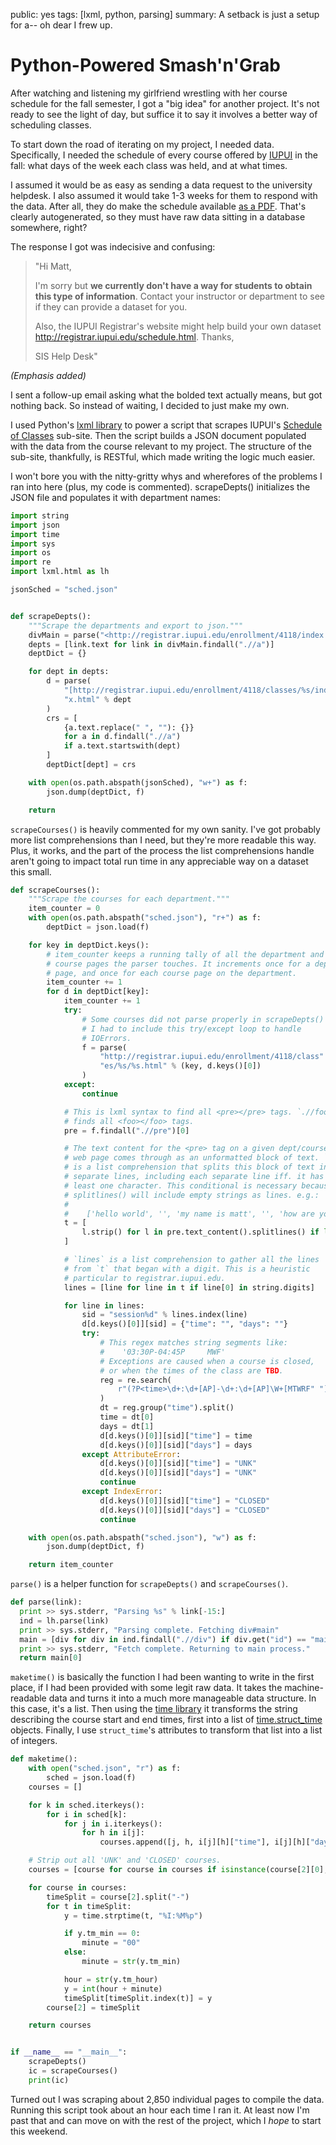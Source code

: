 public: yes
tags: [lxml, python, parsing]
summary: A setback is just a setup for a-- oh dear I frew up.

# Python-Powered Smash'n'Grab

After watching and listening my girlfriend wrestling with her course schedule for the fall semester, I got a "big idea" for another project. It's not ready to see the light of day, but suffice it to say it involves a better way of scheduling classes.

To start down the road of iterating on my project, I needed data. Specifically, I needed the schedule of every course offered by [IUPUI](http://iupui.edu) in the fall: what days of the week each class was held, and at what times.

I assumed it would be as easy as sending a data request to the university helpdesk. I also assumed it would take 1-3 weeks for them to respond with the data. After all, they do make the schedule available [as a PDF](http://registrar.iupui.edu/enrollment/4118/4118_standard.pdf). That's clearly autogenerated, so they must have raw data sitting in a database somewhere, right?

The response I got was indecisive and confusing:

> "Hi Matt,
>
> I'm sorry but **we currently don't have a way for students to obtain this type of information**. Contact your instructor or department to see if they can provide a dataset for you.
>
> Also, the IUPUI Registrar's website might help build your own dataset <http://registrar.iupui.edu/schedule.html>.
> Thanks,
>
> SIS Help Desk"

_(Emphasis added)_

I sent a follow-up email asking what the bolded text actually means, but got nothing back. So instead of waiting, I decided to just make my own.

I used Python's [lxml library](http://lxml.de/) to power a script that scrapes IUPUI's [Schedule of Classes](http://registrar.iupui.edu/enrollment/4118/) sub-site. Then the script builds a JSON document populated with the data from the course relevant to my project. The structure of the sub-site, thankfully, is RESTful, which made writing the logic much easier.

I won't bore you with the nitty-gritty whys and wherefores of the problems I ran into here (plus, my code is commented). scrapeDepts() initializes the JSON file and populates it with department names:

```python
import string
import json
import time
import sys
import os
import re
import lxml.html as lh

jsonSched = "sched.json"


def scrapeDepts():
    """Scrape the departments and export to json."""
    divMain = parse("<http://registrar.iupui.edu/enrollment/4118/index.html>")
    depts = [link.text for link in divMain.findall(".//a")]
    deptDict = {}

    for dept in depts:
        d = parse(
            "[http://registrar.iupui.edu/enrollment/4118/classes/%s/inde](http://registrar.iupui.edu/enrollment/4118/classes/%s/inde)"
            "x.html" % dept
        )
        crs = [
            {a.text.replace(" ", ""): {}}
            for a in d.findall(".//a")
            if a.text.startswith(dept)
        ]
        deptDict[dept] = crs

    with open(os.path.abspath(jsonSched), "w+") as f:
        json.dump(deptDict, f)

    return
```

`scrapeCourses()` is heavily commented for my own sanity. I've got probably more list comprehensions than I need, but they're more readable this way. Plus, it works, and the part of the process the list comprehensions handle aren't going to impact total run time in any appreciable way on a dataset this small.

```python
def scrapeCourses():
    """Scrape the courses for each department."""
    item_counter = 0
    with open(os.path.abspath("sched.json"), "r+") as f:
        deptDict = json.load(f)

    for key in deptDict.keys():
        # item_counter keeps a running tally of all the department and
        # course pages the parser touches. It increments once for a dept.
        # page, and once for each course page on the department.
        item_counter += 1
        for d in deptDict[key]:
            item_counter += 1
            try:
                # Some courses did not parse properly in scrapeDepts() so
                # I had to include this try/except loop to handle
                # IOErrors.
                f = parse(
                    "http://registrar.iupui.edu/enrollment/4118/class"
                    "es/%s/%s.html" % (key, d.keys()[0])
                )
            except:
                continue

            # This is lxml syntax to find all <pre></pre> tags. `.//foo`
            # finds all <foo></foo> tags.
            pre = f.findall(".//pre")[0]

            # The text content for the <pre> tag on a given dept/course
            # web page comes through as an unformatted block of text. `t`
            # is a list comprehension that splits this block of text into
            # separate lines, including each separate line iff. it has at
            # least one character. This conditional is necessary because
            # splitlines() will include empty strings as lines. e.g.:
            #
            #    ['hello world', '', 'my name is matt', '', 'how are you']
            t = [
                l.strip() for l in pre.text_content().splitlines() if len(l.strip()) > 0
            ]

            # `lines` is a list comprehension to gather all the lines
            # from `t` that began with a digit. This is a heuristic
            # particular to registrar.iupui.edu.
            lines = [line for line in t if line[0] in string.digits]

            for line in lines:
                sid = "session%d" % lines.index(line)
                d[d.keys()[0]][sid] = {"time": "", "days": ""}
                try:
                    # This regex matches string segments like:
                    #    '03:30P-04:45P     MWF'
                    # Exceptions are caused when a course is closed,
                    # or when the times of the class are TBD.
                    reg = re.search(
                        r"(?P<time>\d+:\d+[AP]-\d+:\d+[AP]\W+[MTWRF" "]{1,5})", line
                    )
                    dt = reg.group("time").split()
                    time = dt[0]
                    days = dt[1]
                    d[d.keys()[0]][sid]["time"] = time
                    d[d.keys()[0]][sid]["days"] = days
                except AttributeError:
                    d[d.keys()[0]][sid]["time"] = "UNK"
                    d[d.keys()[0]][sid]["days"] = "UNK"
                    continue
                except IndexError:
                    d[d.keys()[0]][sid]["time"] = "CLOSED"
                    d[d.keys()[0]][sid]["days"] = "CLOSED"
                    continue

    with open(os.path.abspath("sched.json"), "w") as f:
        json.dump(deptDict, f)

    return item_counter
```

`parse()` is a helper function for `scrapeDepts()` and `scrapeCourses()`.

```python
def parse(link):
  print >> sys.stderr, "Parsing %s" % link[-15:]
  ind = lh.parse(link)
  print >> sys.stderr, "Parsing complete. Fetching div#main"
  main = [div for div in ind.findall(".//div") if div.get("id") == "main"]
  print >> sys.stderr, "Fetch complete. Returning to main process."
  return main[0]
```

`maketime()` is basically the function I had been wanting to write in the first place, if I had been provided with some legit raw data. It takes the machine-readable data and turns it into a much more manageable data structure. In this case, it's a list. Then using the [time library](http://docs.python.org/library/time.html) it transforms the string describing the course start and end times, first into a list of [time.struct_time](http://docs.python.org/library/time.html#time.struct_time) objects. Finally, I use `struct_time`'s attributes to transform that list into a list of integers.

```python
def maketime():
    with open("sched.json", "r") as f:
        sched = json.load(f)
    courses = []

    for k in sched.iterkeys():
        for i in sched[k]:
            for j in i.iterkeys():
                for h in i[j]:
                    courses.append([j, h, i[j][h]["time"], i[j][h]["days"]])

    # Strip out all 'UNK' and 'CLOSED' courses.
    courses = [course for course in courses if isinstance(course[2][0], int)]

    for course in courses:
        timeSplit = course[2].split("-")
        for t in timeSplit:
            y = time.strptime(t, "%I:%M%p")

            if y.tm_min == 0:
                minute = "00"
            else:
                minute = str(y.tm_min)

            hour = str(y.tm_hour)
            y = int(hour + minute)
            timeSplit[timeSplit.index(t)] = y
        course[2] = timeSplit

    return courses


if __name__ == "__main__":
    scrapeDepts()
    ic = scrapeCourses()
    print(ic)
```

Turned out I was scraping about 2,850 individual pages to compile the data. Running this script took about an hour each time I ran it. At least now I'm past that and can move on with the rest of the project, which I _hope_ to start this weekend.
